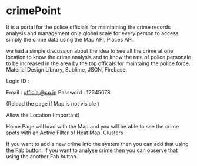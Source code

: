 # crimePoint
It is a portal for the police officials for maintaining the crime records analysis and management on a global scale for every person to access simply the crime data using the Map API, Places API.

we had a simple discussion about the idea to see all the crime at one location to know the crime analysis and to know the rate of police personale to be increased in the area by the top officals for maintaing the police force. 
Material Design Library, Sublime, JSON, Firebase.


Login ID : 

Email : official@cp.in 
Password : 12345678

(Reload the page if Map is not visible )

Allow the Location (Important) 

Home Page will load with the Map and you will be able to see the crime spots with an Active Filter of Heat Map, Clusters

If you want to add a new crime into the system then you can add that using the Fab button.
If you want to analyse crime then you can observe that using the another Fab button.
